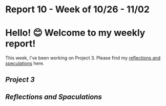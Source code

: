 # Report 10 - Week of 10/26 - 11/02

# Hello! 😊 Welcome to my weekly report!
This week, I've been working on Project 3. Please find my [reflections and speculations](https://github.com/Berkeley-MDes/tdf-fa23-Yukihan528/blob/main/weekly%20report/Report%208%20-%20Week%20of%2010%2012%20-%2010%2019.md#reflections-and-speculations) here.

## *Project 3*

## *Reflections and Spaculations*

